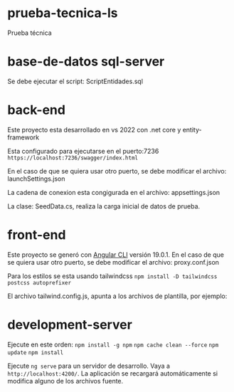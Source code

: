 # prueba-tecnica-ls
Prueba técnica

# base-de-datos sql-server
Se debe ejecutar el script: ScriptEntidades.sql

# back-end
Este proyecto esta desarrollado en vs 2022 con .net core y entity-framework

Esta configurado para ejecutarse en el puerto:7236 
`https://localhost:7236/swagger/index.html`

En el caso de que se quiera usar otro puerto, se debe modificar el archivo: launchSettings.json
<!--
"https": {
  "commandName": "Project",
  "dotnetRunMessages": true,
  "launchBrowser": true,
  "launchUrl": "swagger",
  "applicationUrl": "https://localhost:7236;http://localhost:5138",
  "environmentVariables": {
    "ASPNETCORE_ENVIRONMENT": "Development"
  }
}
-->

La cadena de conexion esta congigurada en el archivo: appsettings.json
<!--
"ConnectionStrings": {
  "DefaultConnection": "server=SERVIDOR; database=BASE_DE_DATOS; integrated security=true; trustservercertificate=true"
}
-->

La clase: SeedData.cs, realiza la carga inicial de datos de prueba.

# front-end
Este proyecto se generó con [Angular CLI](https://github.com/angular/angular-cli) versión 19.0.1.
En el caso de que se quiera usar otro puerto, se debe modificar el archivo: proxy.conf.json
<!--
{
  "/api": {
    "target": "https://localhost:7236",
    "secure": false,
    "changeOrigin": true,
    "logLevel": "debug"
  }
}
-->

Para los estilos se esta usando tailwindcss
`npm install -D tailwindcss postcss autoprefixer`

El archivo tailwind.config.js, apunta a los archivos de plantilla, por ejemplo: 
<!--
/** @type {import('tailwindcss').Config} */
module.exports = {
  content: [
    "./src/**/*.{html,ts}",
  ],
  theme: {
    extend: {},
  },
  plugins: [],
}
-->

# development-server

Ejecute en este orden:
`npm install -g npm`
`npm cache clean --force`
`npm update`
`npm install`

Ejecute `ng serve` para un servidor de desarrollo. Vaya a `http://localhost:4200/`. La aplicación se recargará automáticamente si modifica alguno de los archivos fuente.